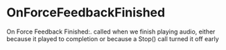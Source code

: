 # OnForceFeedbackFinished

On Force Feedback Finished:. called when we finish playing audio, either because it played to completion or because a Stop() call turned it off early

